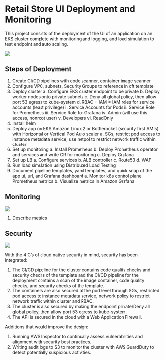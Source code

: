 # Retail Store UI Deployment and Monitoring 
This project consists of the deployment of the UI of an application on an EKS cluster complete with monitoring and logging, and load simulation to test endpoint and auto scaling.

![](https://github.com/smithashley/Retail-Store-UI-Deployment/blob/main/embedded_images/ui.png)

## Steps of Deployment
1.	Create CI/CD pipelines with code scanner, container image scanner
2.	Configure VPC, subnets, Security Groups to reference in cft template
3.	Deploy cluster
    a.	Configure EKS cluster endpoint to be private
    b.	Deploy worker nodes onto private subnets
    c.	Deny all global policy, then allow port 53 egress to kube-system
    d.	RBAC + IAM = IAM roles for service accounts (least privilege)
      i.	Service Accounts for Pods
      ii.	Service Role for Prometheus
      iii.	Service Role for Grafana
      iv.	Admin (will use this access, nonroot user)
      v.	Developers
      vi.	ReadOnly
4.	Install helm
5.	Deploy app on EKS Amazon Linux 2 or Bottlerocket (security first AMIs) with Horizontal or Vertical Pod Auto scaler
    a.	SGs, restrict pod access to instance metadata service, use netpol to restrict network traffic within cluster
6.	Set up monitoring
    a.	Install Prometheus
    b.	Deploy Prometheus operator and services and write CR for monitoring
    c.	Deploy Grafana
7.	Set up LB
    a.	Configure services 
    b.	ALB controller
    c.	Route53
    d.	WAF
8.	Run load simulation using Distributed Load Testing
9.	Document pipeline templates, yaml templates, and quick snap of the app ui, url, and Grafana dashboard
    a.	Monitor k8s control plane Prometheus metrics
    b.	Visualize metrics in Amazon Grafana

## Monitoring
![](https://github.com/smithashley/Retail-Store-UI-Deployment/blob/main/embedded_images/grafana.png)

1.	Describe metrics

## Security
![](https://github.com/smithashley/Retail-Store-UI-Deployment/blob/main/embedded_images/security.png)

With the 4 C’s of cloud native security in mind, security has been integrated:
1.	The CI/CD pipeline for the cluster contains code quality checks and security checks of the template and the CI/CD pipeline for the deployment contains a scan of the image container, code quality checks, and       security checks of the template.
2.	The containers are also secured at the pod level through SGs, restricted pod access to instance metadata service, network policy to restrict network traffic within cluster and RBAC. 
3.	The cluster is also secured by making the endpoint private/Deny all global policy, then allow port 53 egress to kube-system. 
4.	The API is secured in the cloud with a Web Application Firewall.

Additions that would improve the design:
1.	Running AWS Inspector to continually assess vulnerabilities and alignment with security best practices.
2.	Writing audit logs to S3 to monitor the cluster with AWS GuardDuty to detect potentially suspicious activities.
